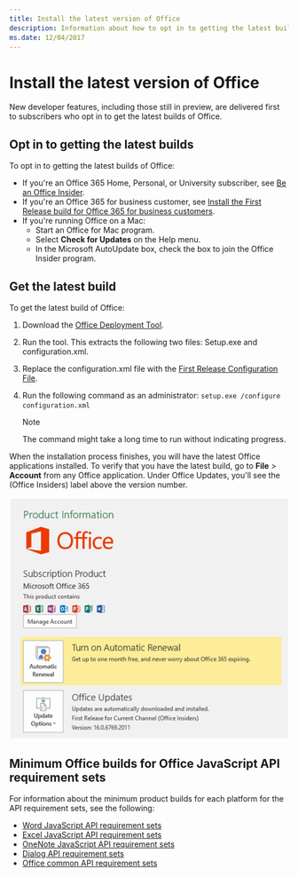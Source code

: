 ```yaml
---
title: Install the latest version of Office
description: Information about how to opt in to getting the latest builds of Office.
ms.date: 12/04/2017
---
```


# Install the latest version of Office

New developer features, including those still in preview, are delivered first to subscribers who opt in to get the latest builds of Office. 

## Opt in to getting the latest builds

To opt in to getting the latest builds of Office: 

- If you're an Office 365 Home, Personal, or University subscriber, see [Be an Office Insider](https://products.office.com/office-insider).
- If you're an Office 365 for business customer, see [Install the First Release build for Office 365 for business customers](https://support.office.com/article/Install-the-First-Release-build-for-Office-365-for-business-customers-4dd8ba40-73c0-4468-b778-c7b744d03ead).
- If you're running Office on a Mac:
	- Start an Office for Mac program.
	- Select **Check for Updates** on the Help menu.
	- In the Microsoft AutoUpdate box, check the box to join the Office Insider program. 

## Get the latest build

To get the latest build of Office: 

1. Download the [Office Deployment Tool](https://www.microsoft.com/download/details.aspx?id=49117). 
2. Run the tool. This extracts the following two files: Setup.exe and configuration.xml.
3. Replace the configuration.xml file with the [First Release Configuration File](https://raw.githubusercontent.com/OfficeDev/Office-Add-in-Commands-Samples/master/Tools/FirstReleaseConfig/configuration.xml).
4. Run the following command as an administrator:  `setup.exe /configure configuration.xml` 

	> [!NOTE]
	> The command might take a long time to run without indicating progress.

When the installation process finishes, you will have the latest Office applications installed. To verify that you have the latest build, go to **File** > **Account** from any Office application. Under Office Updates, you'll see the (Office Insiders) label above the version number.

![A screenshot that shows product information with the Office Insiders label](../images/office-insiders.png)

## Minimum Office builds for Office JavaScript API requirement sets

For information about the minimum product builds for each platform for the API requirement sets, see the following:

- [Word JavaScript API requirement sets](https://dev.office.com/reference/add-ins/requirement-sets/word-api-requirement-sets)
- [Excel JavaScript API requirement sets](https://dev.office.com/reference/add-ins/requirement-sets/excel-api-requirement-sets)
- [OneNote JavaScript API requirement sets](https://dev.office.com/reference/add-ins/requirement-sets/onenote-api-requirement-sets)
- [Dialog API requirement sets](https://dev.office.com/reference/add-ins/requirement-sets/dialog-api-requirement-sets)
- [Office common API requirement sets](https://dev.office.com/reference/add-ins/requirement-sets/office-add-in-requirement-sets)

